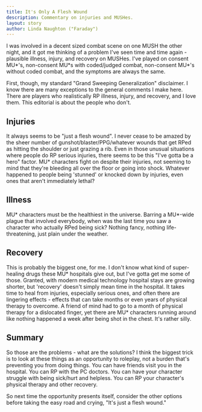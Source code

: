 ```yaml
---
title: It's Only A Flesh Wound
description: Commentary on injuries and MUSHes.
layout: story
author: Linda Naughton ("Faraday")
---
```


I was involved in a decent sized combat scene on one MUSH the other night, and it got me thinking of a problem I've seen time and time again - plausible illness, injury, and recovery on MUSHes. I've played on consent MU\*'s, non-consent MU\*s with coded/judged combat, non-consent MU*'s without coded combat, and the symptoms are always the same.

First, though, my standard "Grand Sweeping Generalization" disclaimer. I know there are many exceptions to the general comments I make here. There are players who realistically RP illness, injury, and recovery, and I love them. This editorial is about the people who don't.

## Injuries

It always seems to be "just a flesh wound". I never cease to be amazed by the sheer number of gunshot/blaster/PPG/whatever wounds that get RPed as hitting the shoulder or just grazing a rib. Even in those unusual situations where people do RP serious injuries, there seems to be this "I've gotta be a hero" factor. MU* characters fight on despite their injuries, not seeming to mind that they're bleeding all over the floor or going into shock. Whatever happened to people being 'stunned' or knocked down by injuries, even ones that aren't immediately lethal?

## Illness

MU* characters must be the healthiest in the universe. Barring a MU*-wide plague that involved everybody, when was the last time you saw a character who actually RPed being sick? Nothing fancy, nothing life-threatening, just plain under the weather.

## Recovery

This is probably the biggest one, for me. I don't know what kind of super-healing drugs these MU* hospitals give out, but I've gotta get me some of those. Granted, with modern medical technology hospital stays are growing shorter, but 'recovery' doesn't simply mean time in the hospital. It takes time to heal from injuries, especially serious ones, and often there are lingering effects - effects that can take months or even years of physical therapy to overcome. A friend of mind had to go to a month of physical therapy for a dislocated finger, yet there are MU* characters running around like nothing happened a week after being shot in the chest. It's rather silly.

## Summary

So those are the problems - what are the solutions? I think the biggest trick is to look at these things as an opportunity to roleplay, not a burden that's preventing you from doing things. You can have friends visit you in the hospital. You can RP with the PC doctors. You can have your character struggle with being sick/hurt and helpless. You can RP your character's physical therapy and other recovery.

So next time the opportunity presents itself, consider the other options before taking the easy road and crying, "It's just a flesh wound."